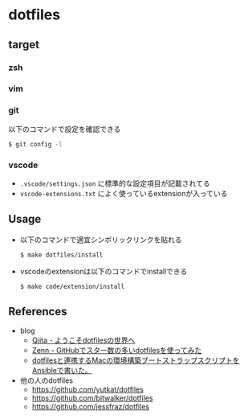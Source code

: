 # dotfiles

## target

### zsh

### vim

### git

以下のコマンドで設定を確認できる
```bash
$ git config -l
```

### vscode

* `.vscode/settings.json` に標準的な設定項目が記載されてる
* `vscode-extensions.txt` によく使っているextensionが入っている

## Usage

* 以下のコマンドで適宜シンボリックリンクを貼れる
  ```bash
  $ make dotfiles/install
  ```
* vscodeのextensionは以下のコマンドでinstallできる
  ```bash
  $ make code/extension/install
  ```

## References

* blog
  * [Qiita - ようこそdotfilesの世界へ]( https://qiita.com/yutkat/items/c6c7584d9795799ee164 )
  * [Zenn - GitHubでスター数の多いdotfilesを使ってみた]( https://zenn.dev/yutakatay/articles/try-dotfiles-01 )
  * [dotfilesと連携するMacの環境構築ブートストラップスクリプトをAnsibleで書いた。]( https://senyoltw.hatenablog.jp/entry/2020/06/12/190152 )
* 他の人のdotfiles
  * https://github.com/yutkat/dotfiles
  * https://github.com/bitwalker/dotfiles
  * https://github.com/jessfraz/dotfiles